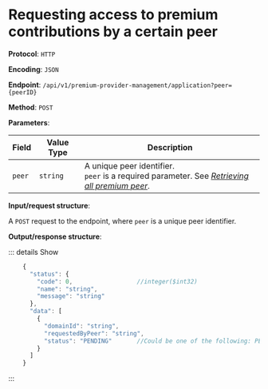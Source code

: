 # Requesting access to premium contributions by a certain peer

**Protocol**: `HTTP`

**Encoding**: `JSON`

**Endpoint**: `/api/v1/premium-provider-management/application?peer={peerID}`

**Method**: `POST`

**Parameters**:

| Field | Value Type | Description |
| --- | --- | --- |
| `peer` | `string` | A unique peer identifier. <br> `peer` is a required parameter. See *[Retrieving all premium peer](../../API_Specification/peer-controller/Retrieving_all_premium_peers.md)*. |

**Input/request structure**:

A `POST` request to the endpoint, where `peer` is a unique peer identifier.

**Output/response structure**:

::: details Show

```jsx
    {
      "status": {
        "code": 0,                  //integer($int32)
        "name": "string",
        "message": "string"
      },
      "data": [
        {
          "domainId": "string",
          "requestedByPeer": "string",
          "status": "PENDING"       //Could be one of the following: PENDING, DECLINED, APPROVED, NONE
        }
      ]
    }
```
:::
